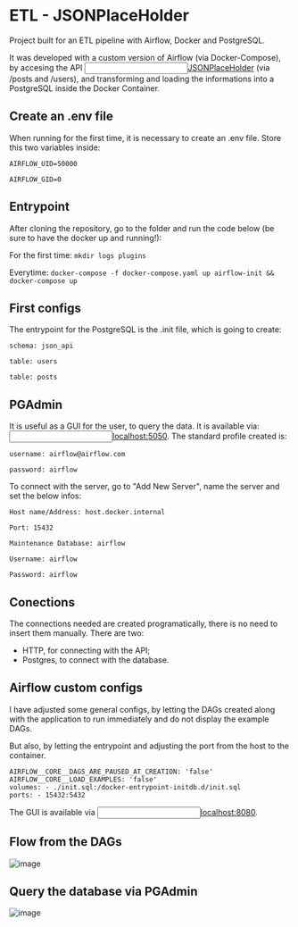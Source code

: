 # ETL - JSONPlaceHolder
Project built for an ETL pipeline with Airflow, Docker and PostgreSQL.

It was developed with a custom version of Airflow (via Docker-Compose), by accesing the API <input type="text"><a href="https://jsonplaceholder.typicode.com/">JSONPlaceHolder</a></input> (via /posts and /users), and transforming and loading the informations into a PostgreSQL inside the Docker Container.

## Create an .env file
When running for the first time, it is necessary to create an .env file. Store this two variables inside:

`AIRFLOW_UID=50000`

`AIRFLOW_GID=0`


## Entrypoint
After cloning the repository, go to the folder and run the code below (be sure to have the docker up and running!): 

For the first time: `mkdir logs plugins`

Everytime: `docker-compose -f docker-compose.yaml up airflow-init && docker-compose up`


## First configs
The entrypoint for the PostgreSQL is the .init file, which is going to create:

`schema: json_api`

`table: users`

`table: posts`


## PGAdmin
It is useful as a GUI for the user, to query the data. It is available via: <input type="text"><a href="http://localhost:5050/">localhost:5050</a></input>. The standard profile created is:

`username: airflow@airflow.com`

`password: airflow`

To connect with the server, go to "Add New Server", name the server and set the below infos:

`Host name/Address: host.docker.internal`

`Port: 15432`

`Maintenance Database: airflow`

`Username: airflow`

`Password: airflow`


## Conections
The connections needed are created programatically, there is no need to insert them manually. There are two:

- HTTP, for connecting with the API;
- Postgres, to connect with the database.


## Airflow custom configs
I have adjusted some general configs, by letting the DAGs created along with the application to run immediately and do not display the example DAGs.

But also, by letting the entrypoint and adjusting the port from the host to the container.

    AIRFLOW__CORE__DAGS_ARE_PAUSED_AT_CREATION: 'false'
    AIRFLOW__CORE__LOAD_EXAMPLES: 'false'
    volumes: - ./init.sql:/docker-entrypoint-initdb.d/init.sql
    ports: - 15432:5432

The GUI is available via <input type="text"><a href="http://localhost:8080/">localhost:8080</a></input>.

## Flow from the DAGs

![image](https://user-images.githubusercontent.com/17580929/169189278-4b2abf85-bdb4-4dc5-bd89-e4acf4c287b4.png)


## Query the database via PGAdmin

![image](https://user-images.githubusercontent.com/17580929/169189339-7e957cca-8cd4-4ec1-affc-1a99b17662cc.png)

